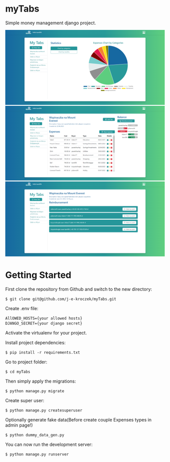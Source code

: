 # myTabs
Simple money management django project.

![User Chart View](__screenshots/UserChart.png?raw=true "Title")
![Tab Details View](__screenshots/TabDetails.png?raw=true "Title")
![Reimbursement View](__screenshots/Reimbursement.png?raw=true "Title")


# Getting Started

First clone the repository from Github and switch to the new directory:

    $ git clone git@github.com/j-e-kroczek/myTabs.git
    
Create .env file:

    AllOWED_HOSTS={your allowed hosts}
    DJANGO_SECRET={your django secret}

Activate the virtualenv for your project.
    
Install project dependencies:

    $ pip install -r requirements.txt

Go to project folder:

    $ cd myTabs
    
Then simply apply the migrations:

    $ python manage.py migrate
    
Create super user:

    $ python manage.py createsuperuser

Optionally generate fake data(Before create couple Expenses types in admin page!)

    $ python dummy_data_gen.py

You can now run the development server:

    $ python manage.py runserver
